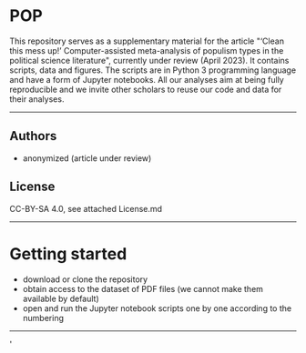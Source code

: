 #  POP

This repository serves as a supplementary material for the article "‘Clean this mess up!’ Computer-assisted meta-analysis of populism types in the political science literature", currently under review (April 2023). It contains scripts, data and figures. The scripts are in Python 3 programming language and have a form of Jupyter notebooks. All our analyses aim at being fully reproducible and we invite other scholars to reuse our code and data for their analyses.

---
## Authors
* anonymized (article under review)


## License
CC-BY-SA 4.0, see attached License.md

---
# Getting started

* download or clone the repository
* obtain access to the dataset of PDF files (we cannot make them available by default)
* open and run the Jupyter notebook scripts one by one according to the numbering

---
'